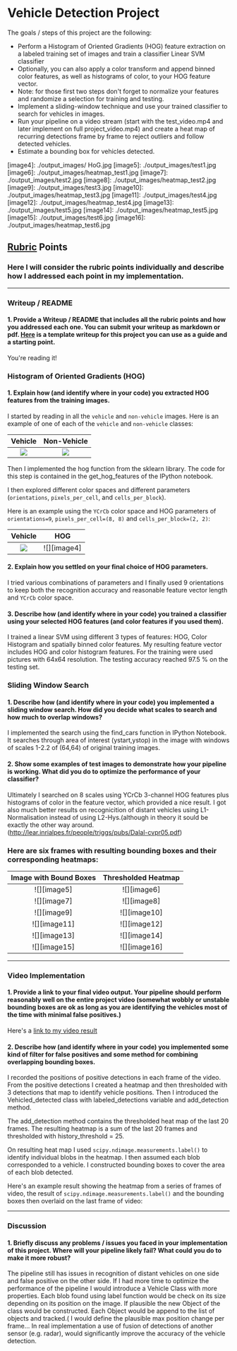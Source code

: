 # Vehicle Detection Project

The goals / steps of this project are the following:

* Perform a Histogram of Oriented Gradients (HOG) feature extraction on a labeled training set of images and train a classifier Linear SVM classifier
* Optionally, you can also apply a color transform and append binned color features, as well as histograms of color, to your HOG feature vector. 
* Note: for those first two steps don't forget to normalize your features and randomize a selection for training and testing.
* Implement a sliding-window technique and use your trained classifier to search for vehicles in images.
* Run your pipeline on a video stream (start with the test_video.mp4 and later implement on full project_video.mp4) and create a heat map of recurring detections frame by frame to reject outliers and follow detected vehicles.
* Estimate a bounding box for vehicles detected.

[//]: # (Image References)
[image1]: ./output_images/car.jpg
[image2]: ./output_images/no_car.jpg
[image3]: ./output_images/Car_HoG.jpg
[image4]: ./output_images/ HoG.jpg
[image5]: ./output_images/test1.jpg
[image6]: ./output_images/heatmap_test1.jpg
[image7]: ./output_images/test2.jpg
[image8]: ./output_images/heatmap_test2.jpg
[image9]: ./output_images/test3.jpg
[image10]: ./output_images/heatmap_test3.jpg
[image11]: ./output_images/test4.jpg
[image12]: ./output_images/heatmap_test4.jpg
[image13]: ./output_images/test5.jpg
[image14]: ./output_images/heatmap_test5.jpg
[image15]: ./output_images/test6.jpg
[image16]: ./output_images/heatmap_test6.jpg


[video1]: ./project_video.mp4

## [Rubric](https://review.udacity.com/#!/rubrics/513/view) Points
### Here I will consider the rubric points individually and describe how I addressed each point in my implementation.  

---
### Writeup / README

#### 1. Provide a Writeup / README that includes all the rubric points and how you addressed each one.  You can submit your writeup as markdown or pdf.  [Here](https://github.com/udacity/CarND-Vehicle-Detection/blob/master/writeup_template.md) is a template writeup for this project you can use as a guide and a starting point.  

You're reading it!

### Histogram of Oriented Gradients (HOG)

#### 1. Explain how (and identify where in your code) you extracted HOG features from the training images.

I started by reading in all the `vehicle` and `non-vehicle` images.  Here is an example of one of each of the `vehicle` and `non-vehicle` classes:

Vehicle            |  Non-Vehicle
:-----------------:|:-------------------------:
![][image1]        |  ![][image2] 




Then I implemented the hog function from the sklearn library. The code for this step is contained in the get_hog_features of the IPython notebook. 

I then explored different color spaces and different parameters (`orientations`, `pixels_per_cell`, and `cells_per_block`). 

Here is an example using the `YCrCb` color space and HOG parameters of `orientations=9`, `pixels_per_cell=(8, 8)` and `cells_per_block=(2, 2)`:

Vehicle            |  HOG
:-----------------:|:-------------------------:
![][image1]        |  ![][image4]


#### 2. Explain how you settled on your final choice of HOG parameters.

I tried various combinations of parameters and I finally used 9 orientations to keep both the recognition accuracy and reasonable feature vector length and `YCrCb` color space. 

#### 3. Describe how (and identify where in your code) you trained a classifier using your selected HOG features (and color features if you used them).

I trained a linear SVM using different 3 types of features: HOG, Color Histogram and spatially binned color features. My resulting feature vector includes HOG and color histogram features. For the training were used pictures with 64x64 resolution. The testing accuracy reached 97.5 % on the testing set. 

### Sliding Window Search

#### 1. Describe how (and identify where in your code) you implemented a sliding window search.  How did you decide what scales to search and how much to overlap windows?

I implemented the search using the find_cars function in IPython Notebook. It searches through area of interest (ystart,ystop)  in the image with windows of scales 1-2.2 of (64,64) of original training images.    


#### 2. Show some examples of test images to demonstrate how your pipeline is working.  What did you do to optimize the performance of your classifier?

Ultimately I searched on 8 scales using YCrCb 3-channel HOG features plus histograms of color in the feature vector, which provided a nice result. I got also much better results on recognicition of distant vehicles using L1-Normalisation instead of using L2-Hys.(although in theory it sould be exactly the other way around.(http://lear.inrialpes.fr/people/triggs/pubs/Dalal-cvpr05.pdf)

### Here are six frames with resulting bounding boxes and their corresponding heatmaps:

Image with Bound Boxes |  Thresholded Heatmap
:---------------------:|:-------------------------:
![][image5]            |  ![][image6]
![][image7]            |  ![][image8]
![][image9]            |  ![][image10]
![][image11]           |  ![][image12]
![][image13]           |  ![][image14]
![][image15]           |  ![][image16]

---

### Video Implementation

#### 1. Provide a link to your final video output.  Your pipeline should perform reasonably well on the entire project video (somewhat wobbly or unstable bounding boxes are ok as long as you are identifying the vehicles most of the time with minimal false positives.)
Here's a [link to my video result](./project_video.mp4)


#### 2. Describe how (and identify where in your code) you implemented some kind of filter for false positives and some method for combining overlapping bounding boxes.

I recorded the positions of positive detections in each frame of the video.  From the positive detections I created a heatmap and then thresholded with 3 detections that map to identify vehicle positions. Then I introduced the Vehicled_detected class with labeled_detections variable and add_detection method.

The add_detection method contains the  thresholded heat map of the last 20 frames. The resulting heatmap is a sum of the last 20 frames and thresholded with history_threshold = 25. 

On resulting heat map I used `scipy.ndimage.measurements.label()` to identify individual blobs in the heatmap.  I then assumed each blob corresponded to a vehicle.  I constructed bounding boxes to cover the area of each blob detected.  

Here's an example result showing the heatmap from a series of frames of video, the result of `scipy.ndimage.measurements.label()` and the bounding boxes then overlaid on the last frame of video:

---

### Discussion

#### 1. Briefly discuss any problems / issues you faced in your implementation of this project.  Where will your pipeline likely fail?  What could you do to make it more robust?

The pipeline still has issues in recognition of distant vehicles on one side and false positive on the other side. If I had more time to optimize the performance of the pipeline I would introduce a Vehicle Class with more properties. Each blob found using label function would be check on its size depending on its position on the image. If plausible the new Object of the class would be constructed.  Each Object would be append to the list of objects and tracked.( I would define the plausible max position change per frame... In real implementation a use of fusion of detections of another sensor (e.g. radar), would significantly improve the accuracy of the vehicle detection.   

